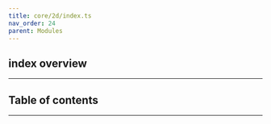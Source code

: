 ```yaml
---
title: core/2d/index.ts
nav_order: 24
parent: Modules
---
```


## index overview

---

<h2 class="text-delta">Table of contents</h2>

---
